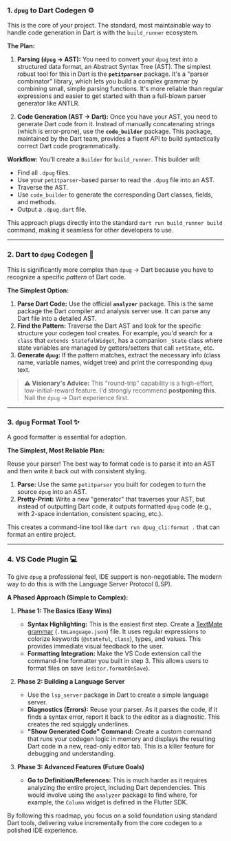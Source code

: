### 1. `dpug` to Dart Codegen ⚙️

This is the core of your project. The standard, most maintainable way to handle code generation in Dart is with the `build_runner` ecosystem.

**The Plan:**

1.  **Parsing (`dpug` -> AST):** You need to convert your `dpug` text into a structured data format, an Abstract Syntax Tree (AST). The simplest robust tool for this in Dart is the **`petitparser`** package. It's a "parser combinator" library, which lets you build a complex grammar by combining small, simple parsing functions. It's more reliable than regular expressions and easier to get started with than a full-blown parser generator like ANTLR.

2.  **Code Generation (AST -> Dart):** Once you have your AST, you need to generate Dart code from it. Instead of manually concatenating strings (which is error-prone), use the **`code_builder`** package. This package, maintained by the Dart team, provides a fluent API to build syntactically correct Dart code programmatically.

**Workflow:**
You'll create a `Builder` for `build_runner`. This builder will:

- Find all `.dpug` files.
- Use your `petitparser`-based parser to read the `.dpug` file into an AST.
- Traverse the AST.
- Use `code_builder` to generate the corresponding Dart classes, fields, and methods.
- Output a `.dpug.dart` file.

This approach plugs directly into the standard `dart run build_runner build` command, making it seamless for other developers to use.

---

### 2. Dart to `dpug` Codegen 🔄

This is significantly more complex than `dpug` -> Dart because you have to recognize a specific _pattern_ of Dart code.

**The Simplest Option:**

1.  **Parse Dart Code:** Use the official **`analyzer`** package. This is the same package the Dart compiler and analysis server use. It can parse any Dart file into a detailed AST.
2.  **Find the Pattern:** Traverse the Dart AST and look for the specific structure your codegen tool creates. For example, you'd search for a `class` that `extends StatefulWidget`, has a companion `_State` class where state variables are managed by getters/setters that call `setState`, etc.
3.  **Generate `dpug`:** If the pattern matches, extract the necessary info (class name, variable names, widget tree) and print the corresponding `dpug` text.

> **⚠️ Visionary's Advice:** This "round-trip" capability is a high-effort, low-initial-reward feature. I'd strongly recommend **postponing this**. Nail the `dpug` -> Dart experience first.

---

### 3. `dpug` Format Tool ✨

A good formatter is essential for adoption.

**The Simplest, Most Reliable Plan:**

Reuse your parser! The best way to format code is to parse it into an AST and then write it back out with consistent styling.

1.  **Parse:** Use the same `petitparser` you built for codegen to turn the source `dpug` into an AST.
2.  **Pretty-Print:** Write a new "generator" that traverses your AST, but instead of outputting Dart code, it outputs formatted `dpug` code (e.g., with 2-space indentation, consistent spacing, etc.).

This creates a command-line tool like `dart run dpug_cli:format .` that can format an entire project.

---

### 4. VS Code Plugin 💻

To give `dpug` a professional feel, IDE support is non-negotiable. The modern way to do this is with the Language Server Protocol (LSP).

**A Phased Approach (Simple to Complex):**

1.  **Phase 1: The Basics (Easy Wins)**

    - **Syntax Highlighting:** This is the easiest first step. Create a [TextMate grammar](https://code.visualstudio.com/api/language-extensions/syntax-highlight-guide) (`.tmLanguage.json`) file. It uses regular expressions to colorize keywords (`@stateful`, `class`), types, and values. This provides immediate visual feedback to the user.
    - **Formatting Integration:** Make the VS Code extension call the command-line formatter you built in step 3. This allows users to format files on save (`editor.formatOnSave`).

2.  **Phase 2: Building a Language Server**

    - Use the `lsp_server` package in Dart to create a simple language server.
    - **Diagnostics (Errors):** Reuse your parser. As it parses the code, if it finds a syntax error, report it back to the editor as a diagnostic. This creates the red squiggly underlines.
    - **"Show Generated Code" Command:** Create a custom command that runs your codegen logic in memory and displays the resulting Dart code in a new, read-only editor tab. This is a killer feature for debugging and understanding.

3.  **Phase 3: Advanced Features (Future Goals)**
    - **Go to Definition/References:** This is much harder as it requires analyzing the entire project, including Dart dependencies. This would involve using the `analyzer` package to find where, for example, the `Column` widget is defined in the Flutter SDK.

By following this roadmap, you focus on a solid foundation using standard Dart tools, delivering value incrementally from the core codegen to a polished IDE experience.
